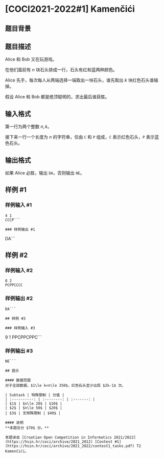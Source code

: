 # [COCI2021-2022#1] Kamenčići

## 题目背景



## 题目描述

Alice 和 Bob 又在玩游戏。

在他们面前有 $n$ 块石头排成一行，石头有红和蓝两种颜色。

Alice 先手，每次每人从两端选择一端取出一块石头，谁先取出 $k$ 块红色石头谁输掉。

假设 Alice 和 Bob 都是绝顶聪明的，求出最后谁获胜。

## 输入格式

第一行为两个整数 $n,k$。

接下来一行一个长度为 $n$ 的字符串，仅由 `C` 和 `P` 组成，`C` 表示红色石头，`P` 表示蓝色石头。

## 输出格式

如果 Alice 必胜，输出 `DA`，否则输出 `NE`。

## 样例 #1

### 样例输入 #1
```
4 1
CCCP```

### 样例输出 #1

```
DA```

## 样例 #2

### 样例输入 #2
```
8 2
PCPPCCCC
```

### 样例输出 #2

```
DA```

## 样例 #3

### 样例输入 #3
```
9 1
PPCPPCPPC```

### 样例输出 #3

```
NE```

## 提示

#### 数据范围
对于全部数据，$1\le k<n\le 350$，红色石头至少出现 $2k-1$ 次。

| Subtask | 特殊限制 | 分值 |
| :----------: | :--------: | :-------: |
| $1$ | $n\le 20$ | $10$ | 
| $2$ | $n\le 50$ | $20$ |
| $3$ | 无特殊限制 | $40$ |

#### 说明
**本题总分 $70$ 分。**

本题译自 [Croatian Open Competition in Informatics 2021/2022](https://hsin.hr/coci/archive/2021_2012) [Contest #1](https://hsin.hr/coci/archive/2021_2022/contest1_tasks.pdf) T2 Kamenčići。
